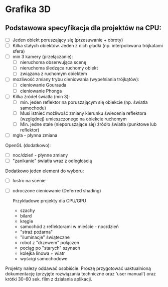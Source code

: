 # Grafika 3D

## Podstawowa specyfikacja dla projektów na CPU:

- [ ] Jeden obiekt poruszający się (przesuwanie + obroty)
- [ ] Kilka stałych obiektów. Jeden z nich gładki (np. interpolowana trójkatami sfera)
- [ ] min 3 kamery (przełączanie):
    - [ ] nieruchoma obserwująca scenę
    - [ ] nieruchoma śledząca ruchomy obiekt
    - [ ] związana z ruchomym obiektem
- [ ] mozliwość zmiany trybu cieniowania (wypełniania trójkątów):
    - [ ] cieniowanie Gourauda
    - [ ] cieniowanie Phonga
- [ ] Kilka źródeł światła (min 3):
    - [ ] min. jeden reflektor na poruszającym się obiekcie (np. światła samochodu)
    - [ ] Musi istnieć możliwość zmiany kierunku świecenia reflektora (względnej) umieszczonego na obiekcie ruchomym
    - [ ] Min. jedne stałe (nieporuszające się) żródło światła (punktowe lub reflektor)
- [ ] mgła - płynna zmiana

OpenGL (dodatkowo):
- [ ] noc/dzień - płynne zmiany
- [ ] "zanikanie" światła wraz z odległością

Dodatkowo jeden element do wyboru:
- [ ] lustro na scenie 
- [ ] odroczone cieniowanie (Deferred shading)


    Przykładowe projekty dla CPU/GPU
    
    - szachy
    - bilard
    - kręgle
    - samochód z reflektorami w mieście - noc/dzień
    - "straż pożarna"
    - "iluminacje" świąteczne
    - robot z "drzewem" połączeń
    - pociąg po "starych" szynach
    - kolejka linowa + wiatr
    - wyścigi samochodowe

Projekty nalezy oddawać osobiście. Proszę przygotować uaktualnioną dokumentację (przyjęte rozwiązania techniczne oraz 'user manual') oraz krótki 30-60 sek. film z działania aplikacji.